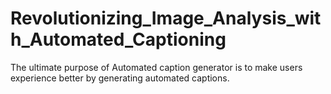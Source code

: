 # Revolutionizing_Image_Analysis_with_Automated_Captioning
The ultimate purpose of Automated caption generator is to make users experience better by generating automated captions.
